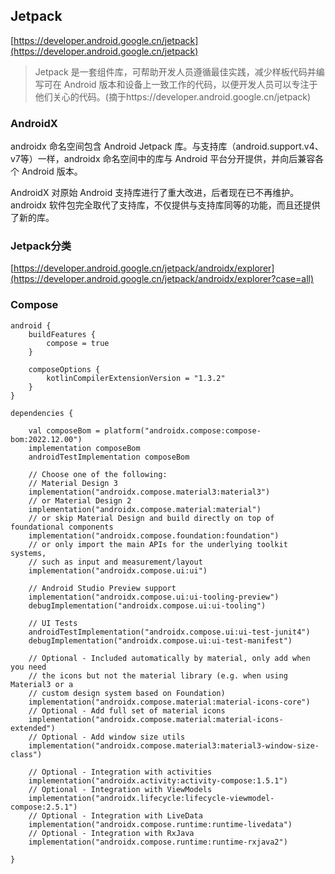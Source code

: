 ## Jetpack

[https://developer.android.google.cn/jetpack](https://developer.android.google.cn/jetpack)

> Jetpack 是一套组件库，可帮助开发人员遵循最佳实践，减少样板代码并编写可在 Android 版本和设备上一致工作的代码，以便开发人员可以专注于他们关心的代码。(摘于https://developer.android.google.cn/jetpack)

### AndroidX  
androidx 命名空间包含 Android Jetpack 库。与支持库（android.support.v4、v7等）一样，androidx 命名空间中的库与 Android 平台分开提供，并向后兼容各个 Android 版本。

AndroidX 对原始 Android 支持库进行了重大改进，后者现在已不再维护。androidx 软件包完全取代了支持库，不仅提供与支持库同等的功能，而且还提供了新的库。

### Jetpack分类
[https://developer.android.google.cn/jetpack/androidx/explorer](https://developer.android.google.cn/jetpack/androidx/explorer?case=all)

### Compose

```
android {
    buildFeatures {
        compose = true
    }

    composeOptions {
        kotlinCompilerExtensionVersion = "1.3.2"
    }
}
```

```
dependencies {

    val composeBom = platform("androidx.compose:compose-bom:2022.12.00")
    implementation composeBom
    androidTestImplementation composeBom

    // Choose one of the following:
    // Material Design 3
    implementation("androidx.compose.material3:material3")
    // or Material Design 2
    implementation("androidx.compose.material:material")
    // or skip Material Design and build directly on top of foundational components
    implementation("androidx.compose.foundation:foundation")
    // or only import the main APIs for the underlying toolkit systems,
    // such as input and measurement/layout
    implementation("androidx.compose.ui:ui")

    // Android Studio Preview support
    implementation("androidx.compose.ui:ui-tooling-preview")
    debugImplementation("androidx.compose.ui:ui-tooling")

    // UI Tests
    androidTestImplementation("androidx.compose.ui:ui-test-junit4")
    debugImplementation("androidx.compose.ui:ui-test-manifest")

    // Optional - Included automatically by material, only add when you need
    // the icons but not the material library (e.g. when using Material3 or a
    // custom design system based on Foundation)
    implementation("androidx.compose.material:material-icons-core")
    // Optional - Add full set of material icons
    implementation("androidx.compose.material:material-icons-extended")
    // Optional - Add window size utils
    implementation("androidx.compose.material3:material3-window-size-class")

    // Optional - Integration with activities
    implementation("androidx.activity:activity-compose:1.5.1")
    // Optional - Integration with ViewModels
    implementation("androidx.lifecycle:lifecycle-viewmodel-compose:2.5.1")
    // Optional - Integration with LiveData
    implementation("androidx.compose.runtime:runtime-livedata")
    // Optional - Integration with RxJava
    implementation("androidx.compose.runtime:runtime-rxjava2")

}
```
